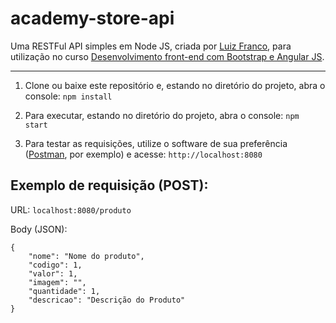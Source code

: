# academy-store-api

Uma RESTFul API simples em Node JS, criada por [Luiz Franco](https://github.com/lmmfranco), para utilização no curso [Desenvolvimento front-end com Bootstrap e Angular JS](http://academy.fpftech.com/produto/desenvolvimento-front-end-com-bootstrap-e-angular-js/).

---

1) Clone ou baixe este repositório e, estando no diretório do projeto, abra o console: 
`npm install`

1) Para executar, estando no diretório do projeto, abra o console: 
`npm start`

3) Para testar as requisições, utilize o software de sua preferência ([Postman](https://chrome.google.com/webstore/detail/postman/fhbjgbiflinjbdggehcddcbncdddomop), por exemplo) e acesse:
`http://localhost:8080`

## Exemplo de requisição (POST):

URL:
`localhost:8080/produto`

Body (JSON):
```
{
	"nome": "Nome do produto",
	"codigo": 1,
	"valor": 1,
	"imagem": "",
	"quantidade": 1,
	"descricao": "Descrição do Produto"
}
```

	

